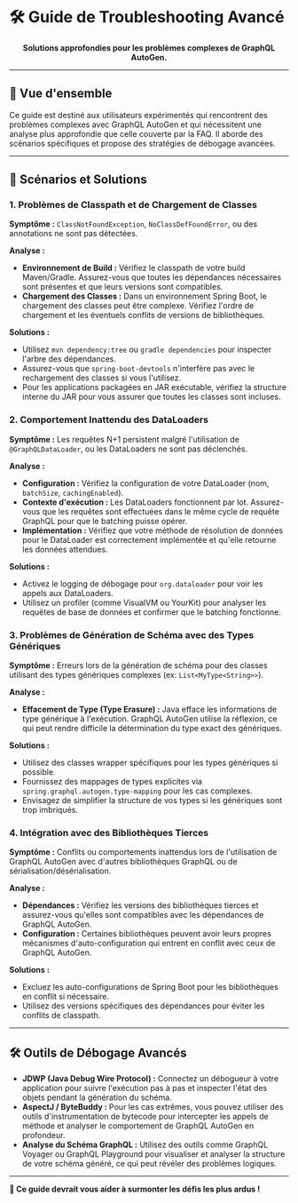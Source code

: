 # 🛠️ Guide de Troubleshooting Avancé

<div align="center">

**Solutions approfondies pour les problèmes complexes de GraphQL AutoGen.**

</div>

---

## 🎯 Vue d'ensemble

Ce guide est destiné aux utilisateurs expérimentés qui rencontrent des problèmes complexes avec GraphQL AutoGen et qui nécessitent une analyse plus approfondie que celle couverte par la FAQ. Il aborde des scénarios spécifiques et propose des stratégies de débogage avancées.

---

## 🚀 Scénarios et Solutions

### 1. Problèmes de Classpath et de Chargement de Classes

**Symptôme :** `ClassNotFoundException`, `NoClassDefFoundError`, ou des annotations ne sont pas détectées.

**Analyse :**
-   **Environnement de Build :** Vérifiez le classpath de votre build Maven/Gradle. Assurez-vous que toutes les dépendances nécessaires sont présentes et que leurs versions sont compatibles.
-   **Chargement des Classes :** Dans un environnement Spring Boot, le chargement des classes peut être complexe. Vérifiez l'ordre de chargement et les éventuels conflits de versions de bibliothèques.

**Solutions :**
-   Utilisez `mvn dependency:tree` ou `gradle dependencies` pour inspecter l'arbre des dépendances.
-   Assurez-vous que `spring-boot-devtools` n'interfère pas avec le rechargement des classes si vous l'utilisez.
-   Pour les applications packagées en JAR exécutable, vérifiez la structure interne du JAR pour vous assurer que toutes les classes sont incluses.

### 2. Comportement Inattendu des DataLoaders

**Symptôme :** Les requêtes N+1 persistent malgré l'utilisation de `@GraphQLDataLoader`, ou les DataLoaders ne sont pas déclenchés.

**Analyse :**
-   **Configuration :** Vérifiez la configuration de votre DataLoader (nom, `batchSize`, `cachingEnabled`).
-   **Contexte d'exécution :** Les DataLoaders fonctionnent par lot. Assurez-vous que les requêtes sont effectuées dans le même cycle de requête GraphQL pour que le batching puisse opérer.
-   **Implémentation :** Vérifiez que votre méthode de résolution de données pour le DataLoader est correctement implémentée et qu'elle retourne les données attendues.

**Solutions :**
-   Activez le logging de débogage pour `org.dataloader` pour voir les appels aux DataLoaders.
-   Utilisez un profiler (comme VisualVM ou YourKit) pour analyser les requêtes de base de données et confirmer que le batching fonctionne.

### 3. Problèmes de Génération de Schéma avec des Types Génériques

**Symptôme :** Erreurs lors de la génération de schéma pour des classes utilisant des types génériques complexes (ex: `List<MyType<String>>`).

**Analyse :**
-   **Effacement de Type (Type Erasure) :** Java efface les informations de type générique à l'exécution. GraphQL AutoGen utilise la réflexion, ce qui peut rendre difficile la détermination du type exact des génériques.

**Solutions :**
-   Utilisez des classes wrapper spécifiques pour les types génériques si possible.
-   Fournissez des mappages de types explicites via `spring.graphql.autogen.type-mapping` pour les cas complexes.
-   Envisagez de simplifier la structure de vos types si les génériques sont trop imbriqués.

### 4. Intégration avec des Bibliothèques Tierces

**Symptôme :** Conflits ou comportements inattendus lors de l'utilisation de GraphQL AutoGen avec d'autres bibliothèques GraphQL ou de sérialisation/désérialisation.

**Analyse :**
-   **Dépendances :** Vérifiez les versions des bibliothèques tierces et assurez-vous qu'elles sont compatibles avec les dépendances de GraphQL AutoGen.
-   **Configuration :** Certaines bibliothèques peuvent avoir leurs propres mécanismes d'auto-configuration qui entrent en conflit avec ceux de GraphQL AutoGen.

**Solutions :**
-   Excluez les auto-configurations de Spring Boot pour les bibliothèques en conflit si nécessaire.
-   Utilisez des versions spécifiques des dépendances pour éviter les conflits de classpath.

---

## 🛠️ Outils de Débogage Avancés

-   **JDWP (Java Debug Wire Protocol) :** Connectez un débogueur à votre application pour suivre l'exécution pas à pas et inspecter l'état des objets pendant la génération du schéma.
-   **AspectJ / ByteBuddy :** Pour les cas extrêmes, vous pouvez utiliser des outils d'instrumentation de bytecode pour intercepter les appels de méthode et analyser le comportement de GraphQL AutoGen en profondeur.
-   **Analyse du Schéma GraphQL :** Utilisez des outils comme GraphQL Voyager ou GraphQL Playground pour visualiser et analyser la structure de votre schéma généré, ce qui peut révéler des problèmes logiques.

---

**🎉 Ce guide devrait vous aider à surmonter les défis les plus ardus !**
